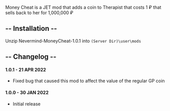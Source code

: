 Money Cheat is a JET mod that adds a coin to Therapist that costs 1 ₽ that sells back to her for 1,000,000 ₽

## -- Installation --
Unzip Nevermind-MoneyCheat-1.0.1 into `(Server Dir)\user\mods`

## -- Changelog --
#### 1.0.1 - 21 APR 2022
* Fixed bug that caused this mod to affect the value of the regular GP coin

#### 1.0.0 - 30 JAN 2022
* Initial release